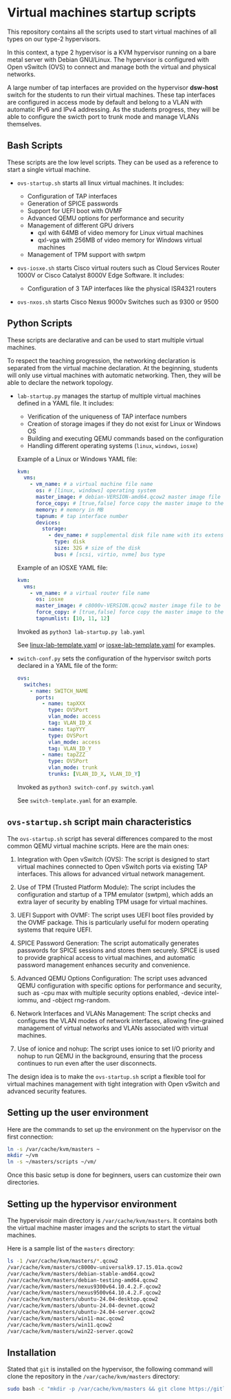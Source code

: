 # Virtual machines startup scripts

This repository contains all the scripts used to start virtual machines of all
types on our type-2 hypervisors.

In this context, a type 2 hypervisor is a KVM hypervisor running on a bare metal
server with Debian GNU/Linux. The hypervisor is configured with Open vSwitch
(OVS) to connect and manage both the virtual and physical networks.

A large number of tap interfaces are provided on the hypervisor **dsw-host** switch
for the students to run their virtual machines. These tap interfaces are
configured in access mode by default and belong to a VLAN with automatic IPv6
and IPv4 addressing. As the students progress, they will be able to configure
the swicth port to trunk mode and manage VLANs themselves.

## Bash Scripts

These scripts are the low level scripts. They can be used as a reference to
start a single virtual machine.

- `ovs-startup.sh` starts all linux virtual machines. It includes:
  - Configuration of TAP interfaces
  - Generation of SPICE passwords
  - Support for UEFI boot with OVMF
  - Advanced QEMU options for performance and security
  - Management of different GPU drivers
    - qxl with 64MB of video memory for Linux virtual machines
    - qxl-vga with 256MB of video memory for Windows virtual machines
  - Management of TPM support with swtpm

- `ovs-iosxe.sh` starts Cisco virtual routers such as Cloud Services Router
  1000V or Cisco Catalyst 8000V Edge Software. It includes:
  - Configuration of 3 TAP interfaces like the physical ISR4321 routers

- `ovs-nxos.sh` starts Cisco Nexus 9000v Switches such as 9300 or 9500

## Python Scripts

These scripts are declarative and can be used to start multiple virtual
machines.

To respect the teaching progression, the networking declaration is separated
from the virtual machine declaration. At the beginning, students will only use
virtual machines with automatic networking. Then, they will be able to declare
the network topology.

- `lab-startup.py` manages the startup of multiple virtual machines defined in a YAML file. It includes:
  - Verification of the uniqueness of TAP interface numbers
  - Creation of storage images if they do not exist for Linux or Windows OS
  - Building and executing QEMU commands based on the configuration
  - Handling different operating systems (`linux`, `windows`, `iosxe`)

  Example of a Linux or Windows YAML file:
  ```yaml
  kvm:
    vms:
      - vm_name: # a virtual machine file name
        os: # [linux, windows] operating system
        master_image: # debian-VERSION-amd64.qcow2 master image file to be used
        force_copy: # [true,false] force copy the master image to the VM image
        memory: # memory in MB
        tapnum: # tap interface number
        devices:
          storage:
            - dev_name: # supplemental disk file name with its extension to set format
              type: disk
              size: 32G # size of the disk
              bus: # [scsi, virtio, nvme] bus type
  ```

  Example of an IOSXE YAML file:
  ```yaml
  kvm:
    vms:
      - vm_name: # a virtual router file name
        os: iosxe
        master_image: # c8000v-VERSION.qcow2 master image file to be used
        force_copy: # [true,false] force copy the master image to the VM image
        tapnumlist: [10, 11, 12]
  ```

  Invoked as `python3 lab-startup.py lab.yaml`

  See [linux-lab-template.yaml](scripts/linux-lab-template.yaml) or
  [iosxe-lab-template.yaml](scripts/iosxe-lab-template.yaml) for examples.

- `switch-conf.py` sets the configuration of the hypervisor switch ports
  declared in a YAML file of the form:

  ```yaml
  ovs:
    switches:
      - name: SWITCH_NAME
        ports:
          - name: tapXXX
            type: OVSPort
            vlan_mode: access
            tag: VLAN_ID_X
          - name: tapYYY
            type: OVSPort
            vlan_mode: access
            tag: VLAN_ID_Y
          - name: tapZZZ
            type: OVSPort
            vlan_mode: trunk
            trunks: [VLAN_ID_X, VLAN_ID_Y]
  ```

  Invoked as `python3 switch-conf.py switch.yaml`

  See `switch-template.yaml` for an example.

## `ovs-startup.sh` script main characteristics

The `ovs-startup.sh` script has several differences compared to the most common
QEMU virtual machine scripts. Here are the main ones:

1. Integration with Open vSwitch (OVS):
   The script is designed to start virtual machines connected to Open vSwitch
   ports via existing TAP interfaces. This allows for advanced virtual network
   management.

2. Use of TPM (Trusted Platform Module):
   The script includes the configuration and startup of a TPM emulator (swtpm),
   which adds an extra layer of security by enabling TPM usage for virtual
   machines.

3. UEFI Support with OVMF:
   The script uses UEFI boot files provided by the OVMF package. This is
   particularly useful for modern operating systems that require UEFI.

4. SPICE Password Generation:
   The script automatically generates passwords for SPICE sessions and stores
   them securely. SPICE is used to provide graphical access to virtual
   machines, and automatic password management enhances security and
   convenience.

5. Advanced QEMU Options Configuration:
   The script uses advanced QEMU configuration with specific options for
   performance and security, such as -cpu max with multiple security options
   enabled, -device intel-iommu, and -object rng-random.

6. Network Interfaces and VLANs Management:
   The script checks and configures the VLAN modes of network interfaces,
   allowing fine-grained management of virtual networks and VLANs associated
   with virtual machines.

7. Use of ionice and nohup:
   The script uses ionice to set I/O priority and nohup to run QEMU in the
   background, ensuring that the process continues to run even after the user
   disconnects.

The design idea is to make the `ovs-startup.sh` script a flexible tool for
virtual machines management with tight integration with Open vSwitch and advanced
security features.

## Setting up the user environment

Here are the commands to set up the environment on the hypervisor on the first
connection:

```bash
ln -s /var/cache/kvm/masters ~
mkdir ~/vm
ln -s ~/masters/scripts ~/vm/
```

Once this basic setup is done for beginners, users can customize their own
directories.

## Setting up the hypervisor environment

The hypervisoir main directory is `/var/cache/kvm/masters`. It contains both the
virtual machine master images and the scripts to start the virtual machines.

Here is a sample list of the `masters` directory:

```bash
ls -1 /var/cache/kvm/masters/*.qcow2
/var/cache/kvm/masters/c8000v-universalk9.17.15.01a.qcow2
/var/cache/kvm/masters/debian-stable-amd64.qcow2
/var/cache/kvm/masters/debian-testing-amd64.qcow2
/var/cache/kvm/masters/nexus9300v64.10.4.2.F.qcow2
/var/cache/kvm/masters/nexus9500v64.10.4.2.F.qcow2
/var/cache/kvm/masters/ubuntu-24.04-desktop.qcow2
/var/cache/kvm/masters/ubuntu-24.04-devnet.qcow2
/var/cache/kvm/masters/ubuntu-24.04-server.qcow2
/var/cache/kvm/masters/win11-mac.qcow2
/var/cache/kvm/masters/win11.qcow2
/var/cache/kvm/masters/win22-server.qcow2
```

## Installation

Stated that `git` is installed on the hypervisor, the following command will
clone the repository in the `/var/cache/kvm/masters` directory:

```bash
sudo bash -c "mkdir -p /var/cache/kvm/masters && git clone https://gitlab.inetdoc.net/labs/startup-scripts /var/cache/kvm/masters"
```

